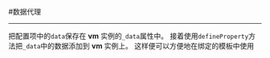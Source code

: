 #数据代理

---

把配置项中的`data`保存在 **vm** 实例的`_data`属性中。
接着使用`defineProperty`方法把`_data`中的数据添加到 **vm** 实例上。
这样便可以方便地在绑定的模板中使用
